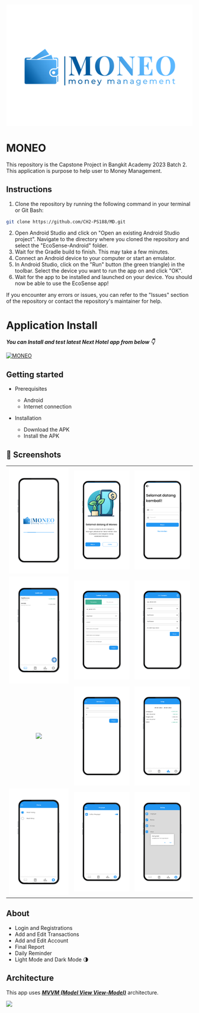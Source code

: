 ![](Media/Logomoneo.png)

# **MONEO** 

This repository is the Capstone Project in Bangkit Academy 2023 Batch 2. This application is purpose to help user to Money Management.<br>

## Instructions
1. Clone the repository by running the following command in your terminal or Git Bash:
  ```bash
  git clone https://github.com/CH2-PS188/MD.git
  ```
2. Open Android Studio and click on "Open an existing Android Studio project". Navigate to the directory where you cloned the repository and select the "EcoSense-Android" folder.
3. Wait for the Gradle build to finish. This may take a few minutes.
4. Connect an Android device to your computer or start an emulator.
5. In Android Studio, click on the "Run" button (the green triangle) in the toolbar. Select the device you want to run the app on and click "OK".
6. Wait for the app to be installed and launched on your device. You should now be able to use the EcoSense app!

If you encounter any errors or issues, you can refer to the "Issues" section of the repository or contact the repository's maintainer for help.

# Application Install

***You can Install and test latest Next Hotel app from below 👇***

[![MONEO](https://img.shields.io/badge/Moneo%E2%9C%85-APK-red.svg?style=for-the-badge&logo=android)](https://drive.google.com/file/d/1moIHLpwPgLpan743xo-F6Pv7h1aGih_F/view?usp=sharing)


## Getting started
- Prerequisites
  - Android
  - Internet connection

- Installation
  - Download the APK
  - Install the APK

## 📸 Screenshots
||||
|:----------------------------------------:|:-----------------------------------------:|:-----------------------------------------: |
| ![](Media/1.SplashScreen.png) | ![](Media/2.Onboarding.png) | ![](Media/3.LoginScreen.png) | ![](Media/4.RegistrasiScreen.png) |
| ![](Media/5.TransactionScreen.png) | ![](Media/6.AddTransactionScreen.png) | ![](Media/7.EditTransactionScreen.png) | ![](Media/8.RekeningScreen.png) |
| ![](Media/9.AddRekeningScreen.png) | ![](Media/10.EditRekeningScreen.png) | ![](Media/11.RekapScreen.png) | ![](Media/12.SettingsScreen.png) |
| ![](Media/13.ThemaScreen.png) | ![](Media/14.ReminderScreen.png) | ![](Media/15.LogoutScreen.png) | ![](Media/16.Notifikasiaktif.png) |

## About
- Login and Registrations
- Add and Edit Transactions
- Add and Edit Account
- Final Report
- Daily Reminder
- Light Mode and Dark Mode 🌗


## Architecture
This app uses [***MVVM (Model View View-Model)***](https://developer.android.com/jetpack/docs/guide#recommended-app-arch) architecture.

![](https://developer.android.com/topic/libraries/architecture/images/final-architecture.png)
